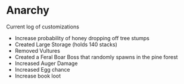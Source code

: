 # Anarchy
Current log of customizations

+ Increase probability of honey dropping off tree stumps
+ Created Large Storage (holds 140 stacks)
+ Removed Vultures
+ Created a Feral Boar Boss that randomly spawns in the pine forest
+ Increased Auger Damage
+ Increased Egg chance
+ Increase book loot
